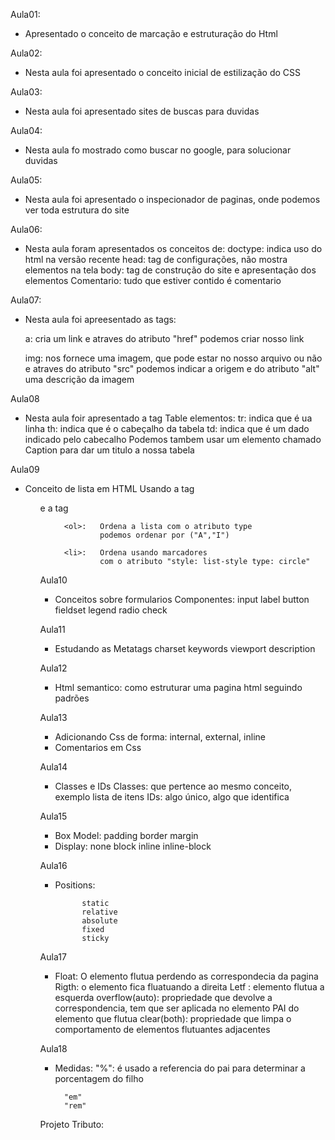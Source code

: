Aula01:
- Apresentado o conceito de marcação e estruturação do Html



Aula02:
- Nesta aula foi apresentado o conceito inicial de estilização
do CSS



Aula03:
- Nesta aula foi apresentado sites de buscas para duvidas



Aula04:
- Nesta aula fo mostrado como buscar no google, para solucionar duvidas



Aula05:
- Nesta aula foi apresentado o inspecionador de paginas,
onde podemos ver toda estrutura do site



Aula06:
- Nesta aula foram apresentados os conceitos de:
    doctype: indica uso do html na versão recente
    head: tag de configurações, não mostra elementos na tela
    body: tag de construção do site  e apresentação dos elementos
    Comentario: <!--comentario--> tudo que estiver contido é comentario


Aula07:
- Nesta aula foi apreesentado as tags:
    
    a: cria um link e atraves do atributo "href" podemos criar nosso link

    img: nos fornece uma imagem, que pode estar no nosso arquivo ou não e atraves do atributo "src" podemos indicar a origem e do atributo "alt" uma descrição da imagem



Aula08
- Nesta aula foir apresentado a tag Table
    elementos:
                tr: indica que é ua linha
                th: indica que é o cabeçalho da tabela
                td: indica que é um dado indicado pelo cabecalho
    Podemos tambem usar um elemento chamado Caption
    para dar um titulo a nossa tabela


Aula09
- Conceito de lista em HTML
    Usando a tag <ol> e a tag <ul>
        
        <ol>:   Ordena a lista com o atributo type
                podemos ordenar por ("A","I")
        
        <li>:   Ordena usando marcadores
                com o atributo "style: list-style type: circle"


Aula10
- Conceitos sobre formularios
    Componentes:
                input
                label
                button
                fieldset
                legend
                radio
                check

Aula11
- Estudando as Metatags
    charset 
    keywords
    viewport
    description

Aula12
- Html semantico: como estruturar uma pagina html seguindo padrões

Aula13
- Adicionando Css de forma: internal, external, inline
- Comentarios em Css

Aula14
- Classes e IDs
    Classes: que pertence ao mesmo conceito, exemplo lista de itens
    IDs: algo único, algo que identifica

Aula15
- Box Model:
            padding
            border
            margin
- Display:
            none
            block
            inline
            inline-block


Aula16
- Positions:

            static
            relative
            absolute
            fixed
            sticky


Aula17 
- Float: O elemento flutua perdendo as correspondecia da pagina
        Rigth: o elemento fica fluatuando a direita
        Letf : elemento flutua a esquerda
        overflow(auto): propriedade que devolve a correspondencia, tem que ser aplicada no elemento PAI do elemento que flutua
        clear(both): propriedade que limpa o comportamento de elementos flutuantes adjacentes

Aula18
- Medidas:
        "%": é usado a referencia do pai para determinar 
             a porcentagem do filho

        "em"
        "rem"

Projeto Tributo:

